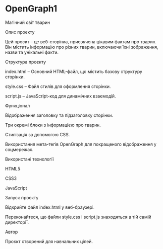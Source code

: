 # OpenGraph1
Магічний світ тварин

Опис проєкту

Цей проєкт – це веб-сторінка, присвячена цікавим фактам про тварин. Він містить інформацію про різних тварин, включаючи їхні зображення, назви та унікальні факти.

Структура проєкту

index.html – Основний HTML-файл, що містить базову структуру сторінки.

style.css – Файл стилів для оформлення сторінки.

script.js – JavaScript-код для динамічних взаємодій.

Функціонал

Відображення заголовку та підзаголовку сторінки.

Три окремі блоки з інформацією про тварин.

Стилізація за допомогою CSS.

Використання мета-тегів OpenGraph для покращеного відображення у соцмережах.

Використані технології

HTML5

CSS3

JavaScript

Запуск проєкту

Відкрийте файл index.html у веб-браузері.

Переконайтеся, що файли style.css і script.js знаходяться в тій самій директорії.

Автор

Проєкт створений для навчальних цілей.

